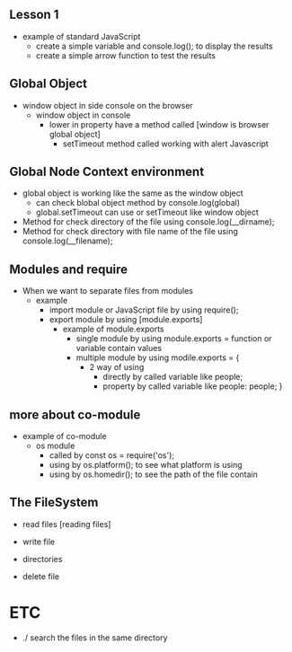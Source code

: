 ## Lesson 1 
* example of standard JavaScript
    * create a simple variable and console.log(); to display the results
    * create a simple arrow function to test the results

## Global Object
* window object in side console on the browser
    * window object in console
        * lower in property have a method called [window is browser global object]
            * setTimeout method called working with alert Javascript

## Global Node Context environment
* global object is working like the same as the window object
    * can check blobal object method by console.log(global)
    * global.setTimeout can use or setTimeout like window object
* Method for check directory of the file using console.log(__dirname);
* Method for check directory with file name of the file using console.log(__filename);

## Modules and require
* When we want to separate files from modules
    * example
        * import module or JavaScript file by using require();
        * export module by using [module.exports]
            * example of module.exports
                * single module by using module.exports = function or variable contain values
                * multiple module by using modile.exports = {
                    * 2 way of using
                        * directly by called variable like people;
                        * property by called variable like people: people;
                }

## more about co-module
* example of co-module
    * os module
        * called by const os = require('os');
        * using by os.platform(); to see what platform is using
        * using by os.homedir(); to see the path of the file contain

## The FileSystem
* read files [reading files]

* write file

* directories

* delete file

# ETC
* ./ search the files in the same directory